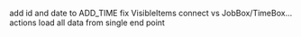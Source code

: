 
add id and date to ADD_TIME
fix VisibleItems connect vs JobBox/TimeBox...
actions load all data from single end point
